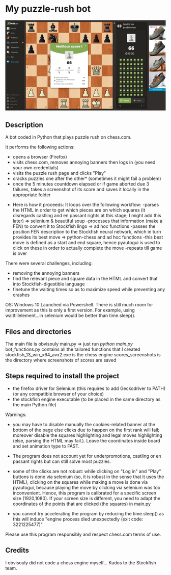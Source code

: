 # My puzzle-rush bot
![](https://github.com/Clement-Lelievre/puzzle_rush_bot/blob/main/scores_screenshots/2021-05-19_12-56-23.png)   

## Description 

A bot coded in Python that plays puzzle rush on chess.com.

It performs the following actions:
- opens a browser (Firefox)
- visits chess.com, removes annoying banners then logs in (you need your own credentials)
- visits the puzzle rush page and clicks "Play"
- cracks puzzles one after the other* (sometimes it might fail a problem)
- once the 5 minutes countdown elapsed or if game aborted due 3 failures, takes a screenshot of its score and saves it locally in the appropriate folder

* Here is how it proceeds:
It loops over the following workflow:
-parses the HTML in order to get which pieces are on which squares (it disregards castling and en passant rights at this stage; I might add this later) => selenium & beautiful soup
-processes that information (make a FEN) to convert it to Stockfish lingo => ad hoc functions
-passes the position FEN description to the Stockfish neural network, which in turn provides its best move => python-chess and ad hoc functions
-this best move is defined as a start and end square, hence pyautogui is used to click on these in order to actually complete the move
-repeats till game is over

There were several challenges, including:
- removing the annoying banners
- find the relevant piece and square data in the HTML and convert that into Stockfish-digestible language
- finetune the waiting times so as to maximize speed while preventing any crashes

OS: Windows 10
Launched via Powershell.
There is still much room for improvement as this is only a first version. For example, using waittillelement...in selenium would be better than time.sleep().

## Files and directories

The main file is obvisouly main.py => just run *python main.py*
bot_functions.py contains all the tailored functions that I created
stockfish_13_win_x64_avx2.exe is the chess engine
scores_screenshots is the directory where screenshots of scores are saved

## Steps required to install the project

- the firefox driver for Selenium (this requires to add Geckodriver to PATH) (or any compatible browser of your choice)
- the stockfish engine executable (to be placed in the same directory as the main Python file)

Warnings: 
- you may have to disable manually the cookies-related banner at the bottom of the page else clicks due to happen on the first rank will fail; moreover disable the squares highlighting and legal moves highlighting (else, parsing the HTML may fail.). Leave the coordinates inside board and set animation type to FAST.

- The program does not account yet for underpromotions, castling or en passant rights but can still solve most puzzles. 

- some of the clicks are not robust: while clicking on "Log in" and "Play" buttons is done via selenium (so, it is robust in the sense that it uses the HTML), clicking on the squares while making a move is done via pyautogui, because playing the move by clicking via selenium was too inconvenient.
Hence, this program is calibrated for a specific screen size (1920,1080). If your screen size is different, you need to adapt the coordinates of the points that are clicked (the squares) in main.py

- you cannot try accelerating the program by reducing the time.sleep() as this will induce "engine process died unexpectedly (exit code: 3221225477)"

Please use this program responsibly and respect chess.com terms of use.

## Credits

I obvisouly did not code a chess engine myself... Kudos to the Stockfish team.
